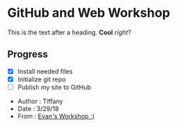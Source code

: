 # GitHub and Web Workshop
This is the text after a heading. **Cool** _right_?

## Progress
- [x] Install needed files
- [x] Initialize git repo
- [ ] Publish my site to GitHub

- Author : Tiffany
- Date : 3/29/18
- From : [Evan's Workshop :)](https://github.com/acmworkshop/acmworkshop)